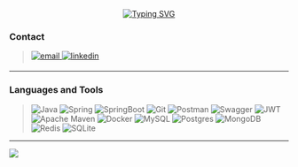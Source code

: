 <div align="center">
    <a href="https://git.io/typing-svg">
        <img src="https://readme-typing-svg.demolab.com?font=Fira+Code&duration=2000&pause=1000&width=435&lines=Hi+%F0%9F%91%8B%2C+I'm+Aziz+Can+%C3%96Z;I'm+a+Java+Developer" alt="Typing SVG" />
    </a>
</div>

### **Contact**
<blockquote>

<a href="mailto:oz.azizcann@gmail.com" target="_blank">
<img src=https://img.shields.io/badge/-email-C71A36?&style=for-the-badge&logo=&logoColor=white alt=email style="margin-bottom: 5px;" />
</a>
<a href="https://linkedin.com/in/azizcanoz" target="_blank">
<img src=https://img.shields.io/badge/linkedin-%231E77B5.svg?&style=for-the-badge&logo=linkedin&logoColor=white alt=linkedin style="margin-bottom: 5px;" />
</a>
</blockquote>

---

### **Languages and Tools**

<blockquote>

![Java](https://img.shields.io/badge/java-%02303A.svg?style=for-the-badge&logo=java&logoColor=white)
![Spring](https://img.shields.io/badge/spring-%236DB33F.svg?style=for-the-badge&logo=spring&logoColor=white)
![SpringBoot](https://img.shields.io/badge/springboot-%234ea94b.svg?style=for-the-badge&logo=springboot&logoColor=white)
![Git](https://img.shields.io/badge/git-grey.svg?style=for-the-badge&logo=git)
![Postman](https://img.shields.io/badge/Postman-FF6C37?style=for-the-badge&logo=postman&logoColor=white)
![Swagger](https://img.shields.io/badge/-Swagger-%23Clojure?style=for-the-badge&logo=swagger&logoColor=white)
![JWT](https://img.shields.io/badge/JWT-black?style=for-the-badge&logo=JSON%20web%20tokens)
![Apache Maven](https://img.shields.io/badge/Apache%20Maven-C71A36?style=for-the-badge&logo=Apache%20Maven&logoColor=white)
![Docker](https://img.shields.io/badge/docker-%230db7ed.svg?style=for-the-badge&logo=docker&logoColor=white)
![MySQL](https://img.shields.io/badge/mysql-%2300f.svg?style=for-the-badge&logo=mysql&logoColor=white)
![Postgres](https://img.shields.io/badge/postgres-%23316192.svg?style=for-the-badge&logo=postgresql&logoColor=white)
![MongoDB](https://img.shields.io/badge/MongoDB-%234ea94b.svg?style=for-the-badge&logo=mongodb&logoColor=white)
![Redis](https://img.shields.io/badge/redis-%23DD0031.svg?style=for-the-badge&logo=redis&logoColor=white)
![SQLite](https://img.shields.io/badge/sqlite-%2307405e.svg?style=for-the-badge&logo=sqlite&logoColor=white)
</blockquote>

---

![](https://github-readme-stats.vercel.app/api/top-langs/?username=azizCan10&theme=dark&hide_border=false&include_all_commits=false&count_private=false&layout=compact)
